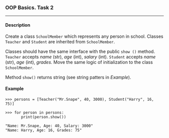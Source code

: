 ### OOP Basics. Task 2
***
#### Description

Create a class `SchoolMember` which represents any person in school.
Classes `Teacher` and `Student` are inherited from `SchoolMember`. 

Classes should have the same interface with the public `show ()` method.
`Teacher` accepts *name* (str), *age* (int), *salary* (int).
`Student` accepts *name* (str), *age* (int), *grades*.
Move the same logic of initialization to the class `SchoolMember`.

Method `show()` returns string (see string patters in *Example*).

#### Example

    >>> persons = [Teacher("Mr.Snape", 40, 3000), Student("Harry", 16, 75)]

    >>> for person in persons:
           print(person.show())

    "Name: Mr.Snape, Age: 40, Salary: 3000"
    "Name: Harry, Age: 16, Grades: 75"
